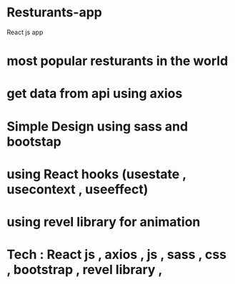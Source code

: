 # Resturants-app
 React js app 
# most popular resturants in the world 
# get data from api using axios 
# Simple Design using sass and bootstap 
# using React hooks (usestate , usecontext , useeffect)
# using revel library for animation 
# Tech : React js , axios , js , sass , css , bootstrap , revel library , 
